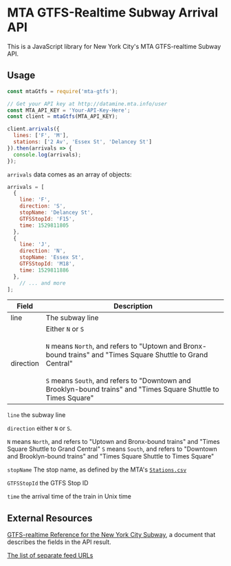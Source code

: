# MTA GTFS-Realtime Subway Arrival API

This is a JavaScript library for New York City's MTA GTFS-realtime Subway API.

## Usage

```js
const mtaGtfs = require('mta-gtfs');

// Get your API key at http://datamine.mta.info/user
const MTA_API_KEY = 'Your-API-Key-Here';
const client = mtaGtfs(MTA_API_KEY);

client.arrivals({
  lines: ['F', 'M'],
  stations: ['2 Av', 'Essex St', 'Delancey St']
}).then(arrivals => {
  console.log(arrivals);
});
```

`arrivals` data comes as an array of objects:

```js
arrivals = [ 
  { 
    line: 'F',
    direction: 'S',
    stopName: 'Delancey St',
    GTFSStopId: 'F15',
    time: 1529811805 
  },
  { 
    line: 'J',
    direction: 'N',
    stopName: 'Essex St',
    GTFSStopId: 'M18',
    time: 1529811886
  },
    // ... and more
];
```

| Field                  | Description |
|------------------------|-------------|
| line                   | The subway line |
| direction              | Either `N` or `S` <br /><br />`N` means `North`, and refers to "Uptown and Bronx-bound trains" and "Times Square Shuttle to Grand Central"  <br /><br />`S` means `South`, and refers to "Downtown and Brooklyn-bound trains" and "Times Square Shuttle to Times Square" |

`line` the subway line

`direction` either `N` or `S`. 

`N` means `North`, and refers to "Uptown and Bronx-bound trains" and "Times Square Shuttle to Grand Central"
`S` means `South`, and refers to "Downtown and Brooklyn-bound trains" and "Times Square Shuttle to Times Square"

`stopName` The stop name, as defined by the MTA's [`Stations.csv`](http://web.mta.info/developers/data/nyct/subway/Stations.csv)

`GTFSStopId` the GTFS Stop ID

`time` the arrival time of the train in Unix time

## External Resources

[GTFS-realtime Reference for the New York City Subway](http://datamine.mta.info/sites/all/files/pdfs/GTFS-Realtime-NYC-Subway%20version%201%20dated%207%20Sep.pdf), a document that describes the fields in the API result.

[The list of separate feed URLs](http://datamine.mta.info/list-of-feeds)